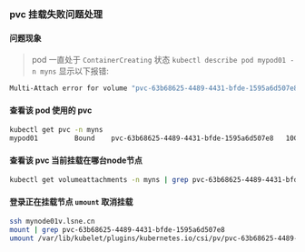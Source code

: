 
### pvc 挂载失败问题处理

#### 问题现象

> pod 一直处于 `ContainerCreating` 状态
> `kubectl describe pod mypod01 -n myns` 显示以下报错:

```sh
Multi-Attach error for volume "pvc-63b68625-4489-4431-bfde-1595a6d507e8" Volume is already exclusively attached to one node and can't be attached to another
```

#### 查看该 pod 使用的 pvc

```sh
kubectl get pvc -n myns
mypod01         Bound    pvc-63b68625-4489-4431-bfde-1595a6d507e8   10Gi        RWO            csi-rbd-sc       372d
```

#### 查看该 pvc 当前挂载在哪台node节点

```sh
kubectl get volumeattachments -n myns | grep pvc-63b68625-4489-4431-bfde-1595a6d507e8
```

#### 登录正在挂载节点 `umount` 取消挂载

```sh
ssh mynode01v.lsne.cn
mount | grep pvc-63b68625-4489-4431-bfde-1595a6d507e8
umount /var/lib/kubelet/plugins/kubernetes.io/csi/pv/pvc-63b68625-4489-4431-bfde-1595a6d507e8/globalmount/0001-0009-rook-ceph-0000000000000002-f47d1920-9082-4e2a-8f5d-24961c1f26c1
```